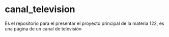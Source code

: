 # canal_television
Es el repositorio para el presentar el proyecto principal de la materia 122, es una página de un canal de televisión
